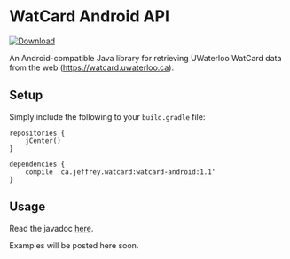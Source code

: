 # WatCard Android API
[ ![Download](https://api.bintray.com/packages/jeffreyca/maven/watcard-android/images/download.svg) ](https://bintray.com/jeffreyca/maven/watcard-android/_latestVersion)

An Android-compatible Java library for retrieving UWaterloo WatCard data from the web (https://watcard.uwaterloo.ca).

## Setup
Simply include the following to your `build.gradle` file:

```
repositories {
    jCenter()
}

dependencies {
    compile 'ca.jeffrey.watcard:watcard-android:1.1'
}
```

## Usage

Read the javadoc [here](https://jeffreyca.github.io/watcard-java-api/).

Examples will be posted here soon.
